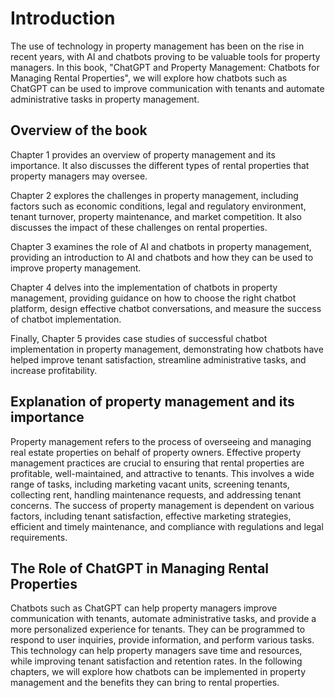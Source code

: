 Introduction
============

The use of technology in property management has been on the rise in recent years, with AI and chatbots proving to be valuable tools for property managers. In this book, "ChatGPT and Property Management: Chatbots for Managing Rental Properties", we will explore how chatbots such as ChatGPT can be used to improve communication with tenants and automate administrative tasks in property management.

Overview of the book
--------------------

Chapter 1 provides an overview of property management and its importance. It also discusses the different types of rental properties that property managers may oversee.

Chapter 2 explores the challenges in property management, including factors such as economic conditions, legal and regulatory environment, tenant turnover, property maintenance, and market competition. It also discusses the impact of these challenges on rental properties.

Chapter 3 examines the role of AI and chatbots in property management, providing an introduction to AI and chatbots and how they can be used to improve property management.

Chapter 4 delves into the implementation of chatbots in property management, providing guidance on how to choose the right chatbot platform, design effective chatbot conversations, and measure the success of chatbot implementation.

Finally, Chapter 5 provides case studies of successful chatbot implementation in property management, demonstrating how chatbots have helped improve tenant satisfaction, streamline administrative tasks, and increase profitability.

Explanation of property management and its importance
-----------------------------------------------------

Property management refers to the process of overseeing and managing real estate properties on behalf of property owners. Effective property management practices are crucial to ensuring that rental properties are profitable, well-maintained, and attractive to tenants. This involves a wide range of tasks, including marketing vacant units, screening tenants, collecting rent, handling maintenance requests, and addressing tenant concerns. The success of property management is dependent on various factors, including tenant satisfaction, effective marketing strategies, efficient and timely maintenance, and compliance with regulations and legal requirements.

The Role of ChatGPT in Managing Rental Properties
-------------------------------------------------

Chatbots such as ChatGPT can help property managers improve communication with tenants, automate administrative tasks, and provide a more personalized experience for tenants. They can be programmed to respond to user inquiries, provide information, and perform various tasks. This technology can help property managers save time and resources, while improving tenant satisfaction and retention rates. In the following chapters, we will explore how chatbots can be implemented in property management and the benefits they can bring to rental properties.
